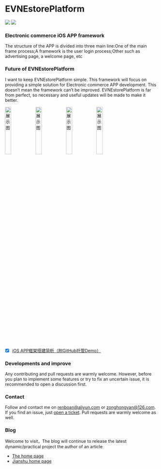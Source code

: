 # EVNEstorePlatform
[![](https://travis-ci.org/zonghongyan/EVNEstorePlatform.svg?branch=master)](https://travis-ci.org/zonghongyan/EVNEstorePlatform)
[![](https://img.shields.io/github/license/zonghongyan/EVNEstorePlatform.svg?style=flat)](https://github.com/zonghongyan/EVNEstorePlatform/blob/master/LICENSE)

### Electronic commerce iOS APP framework

The structure of the APP is divided into three main line:One of the main frame process;A framework is the user login process;Other such as advertising page, a welcome page, etc

### Future of EVNEstorePlatform

I want to keep EVNEstorePlatform simple. This framework will focus on providing a simple solution for Electronic commerce APP development. This doesn’t mean the framework can’t be improved. EVNEstorePlatform is far from perfect, so necessary and useful updates will be made to make it better.

<img src="https://raw.githubusercontent.com/zonghongyan/EVNEstorePlatform/master/EVNEstorePlatform/EVNEstorePlatform/Assets.xcassets/showPic/Sticker%20Pack.stickerpack/EVNLauchImage.sticker/EVNLauchImage.png" width="20%" height="20%" alt="展示图" ><img src="https://github.com/zonghongyan/EVNEstorePlatform/blob/3faf7ebc1bc00cd520b33ef86957f1ce9c36144a/EVNEstorePlatform/EVNEstorePlatform/Assets.xcassets/showPic/Sticker%20Pack.stickerpack/Show.sticker/Show.gif" width="20%" height="20%" alt="展示图" /><img src="https://github.com/zonghongyan/EVNEstorePlatform/blob/3faf7ebc1bc00cd520b33ef86957f1ce9c36144a/EVNEstorePlatform/EVNEstorePlatform/Assets.xcassets/showPic/Sticker%20Pack.stickerpack/Show01.sticker/Show01.gif" width="20%" height="20%" alt="展示图" /><img src="https://github.com/zonghongyan/EVNEstorePlatform/blob/3faf7ebc1bc00cd520b33ef86957f1ce9c36144a/EVNEstorePlatform/EVNEstorePlatform/Assets.xcassets/showPic/Sticker%20Pack.stickerpack/Show02.sticker/Show02.gif" width="20%" height="20%" alt="展示图" />


* [x] [iOS APP框架搭建简析（附GitHub托管Demo）](http://www.jianshu.com/p/89e25c288d76)

### Developments and improve

Any contributing and pull requests are warmly welcome. However, before you plan to implement some features or try to fix an uncertain issue, it is recommended to open a discussion first. 

### Contact

Follow and contact me on <a href="mailto:renboan@aliyun.com">renboan@aliyun.com</a>  or  <a href="mailto:zonghongyan@126.com">zonghongyan@126.com</a>. If you find an issue, just [open a ticket](https://github.com/zonghongyan/EVNEstorePlatform/issues/new). Pull requests are warmly welcome as well.


### Blog

Welcome to visit，The blog will continue to release the latest dynamic/practical project the author of an article

- [The home page](https://zonghongyan.github.io)
- [Jianshu home page](http://www.jianshu.com/u/ac49bc773ff9)
